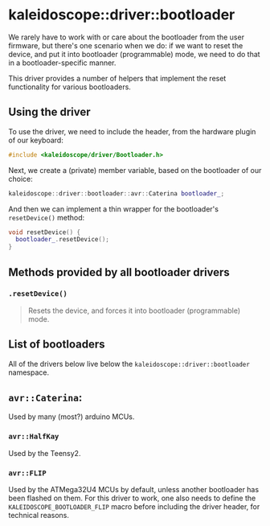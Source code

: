 # kaleidoscope::driver::bootloader

We rarely have to work with or care about the bootloader from the user firmware,
but there's one scenario when we do: if we want to reset the device, and put it
into bootloader (programmable) mode, we need to do that in a bootloader-specific
manner.

This driver provides a number of helpers that implement the reset functionality
for various bootloaders.

## Using the driver

To use the driver, we need to include the header, from the hardware plugin of
our keyboard:

```c++
#include <kaleidoscope/driver/Bootloader.h>
```

Next, we create a (private) member variable, based on the bootloader of our choice:

```c++
kaleidoscope::driver::bootloader::avr::Caterina bootloader_;
```

And then we can implement a thin wrapper for the bootloader's `resetDevice()` method:

```c++
void resetDevice() {
  bootloader_.resetDevice();
}
```

## Methods provided by all bootloader drivers

### `.resetDevice()`

> Resets the device, and forces it into bootloader (programmable) mode.

## List of bootloaders

All of the drivers below live below the `kaleidoscope::driver::bootloader`
namespace.

## `avr::Caterina`:

Used by many (most?) arduino MCUs.

### `avr::HalfKay`

Used by the Teensy2.

### `avr::FLIP`

Used by the ATMega32U4 MCUs by default, unless another bootloader has been
flashed on them. For this driver to work, one also needs to define the
`KALEIDOSCOPE_BOOTLOADER_FLIP` macro before including the driver header, for
technical reasons.
